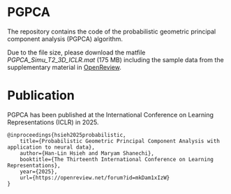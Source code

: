 # PGPCA
The repository contains the code of the probabilistic geometric principal component analysis (PGPCA) algorithm. 

Due to the file size, please download the matfile *PGPCA_Simu_T2_3D_ICLR.mat* (175 MB) including the sample data from the supplementary material in [OpenReview][OpenReview_link]. 

[OpenReview_link]:https://openreview.net/forum?id=mkDam1xIzW

# Publication
PGPCA has been published at the International Conference on Learning Representations (ICLR) in 2025.

```
@inproceedings{hsieh2025probabilistic,
    title={Probabilistic Geometric Principal Component Analysis with application to neural data},
    author={Han-Lin Hsieh and Maryam Shanechi},
    booktitle={The Thirteenth International Conference on Learning Representations},
    year={2025},
    url={https://openreview.net/forum?id=mkDam1xIzW}
}
```
